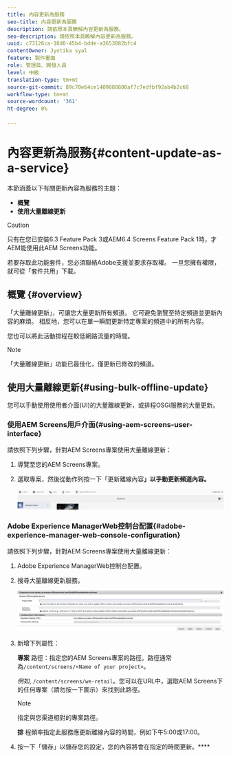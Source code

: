 ```yaml
---
title: 內容更新為服務
seo-title: 內容更新為服務
description: 請依照本頁瞭解內容更新為服務。
seo-description: 請依照本頁瞭解內容更新為服務。
uuid: c73126ca-18d0-45b4-bdde-a3653082bfc4
contentOwner: Jyotika syal
feature: 製作畫面
role: 管理員、開發人員
level: 中級
translation-type: tm+mt
source-git-commit: 89c70e64ce1409888800af7c7edfbf92ab4b2c68
workflow-type: tm+mt
source-wordcount: '361'
ht-degree: 0%

---
```



# 內容更新為服務{#content-update-as-a-service}

本節涵蓋以下有關更新內容為服務的主題：

* **概覽**
* **使用大量離線更新**

>[!CAUTION]
>
>只有在您已安裝6.3 Feature Pack 3或AEM6.4 Screens Feature Pack 1時，才AEM能使用此AEM Screens功能。
>
>若要存取此功能套件，您必須聯絡Adobe支援並要求存取權。 一旦您擁有權限，就可從「套件共用」下載。

## 概覽 {#overview}

「大量離線更新」，可讓您大量更新所有頻道。 它可避免瀏覽至特定頻道並更新內容的麻煩。 相反地，您可以在單一瞬間更新特定專案的頻道中的所有內容。

您也可以將此活動排程在較低網路流量的時間。

>[!NOTE]
>
>「大量離線更新」功能已最佳化，僅更新已修改的頻道。

## 使用大量離線更新{#using-bulk-offline-update}

您可以手動使用使用者介面(UI)的大量離線更新，或排程OSGi服務的大量更新。

### 使用AEM Screens用戶介面{#using-aem-screens-user-interface}

請依照下列步驟，針對AEM Screens專案使用大量離線更新：

1. 導覽至您的AEM Screens專案。
1. 選取專案，然後從動作列按一下「更新離線內容&#x200B;**」以手動更新頻道內容。**

   ![screen_shot_2018-04-24at122256pm](assets/screen_shot_2018-04-24at122256pm.png)

### Adobe Experience ManagerWeb控制台配置{#adobe-experience-manager-web-console-configuration}

請依照下列步驟，針對AEM Screens專案使用大量離線更新：

1. Adobe Experience ManagerWeb控制台配置。
1. 搜尋大量離線更新服務。

   ![screen_shot_2018-04-24at121428pm](assets/screen_shot_2018-04-24at121428pm.png)

1. 新增下列屬性：

   **專案** 路徑：指定您的AEM Screens專案的路徑。路徑通常為`/content/screens/<Name of your project>`。

   *例如*, `/content/screens/we-retail`。您可以在URL中，選取AEM Screens下的任何專案（請勿按一下圖示）來找到此路徑。

   >[!NOTE]
   >
   >指定與您渠道相對的專案路徑。

   **排** 程頻率指定此服務應更新離線內容的時間，例如下午5:00或17:00。

1. 按一下「儲存」以儲存您的設定，您的內容將會在指定的時間更新。****

